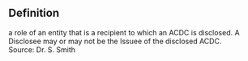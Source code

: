 ## Definition
a role of an entity that is a recipient to which an ACDC is disclosed. A Disclosee may or may not be the Issuee of the disclosed ACDC.  
Source: Dr. S. Smith

